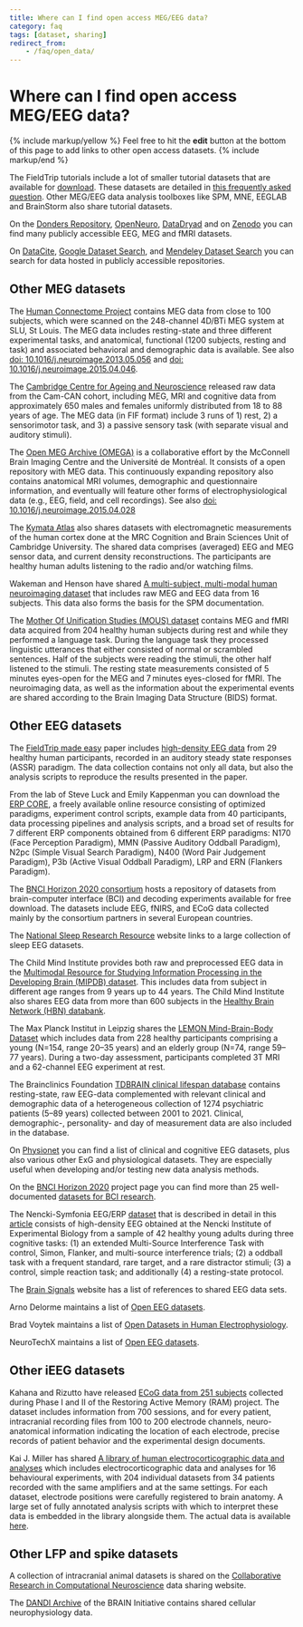 ```yaml
---
title: Where can I find open access MEG/EEG data?
category: faq
tags: [dataset, sharing]
redirect_from:
    - /faq/open_data/
---
```


# Where can I find open access MEG/EEG data?

{% include markup/yellow %}
Feel free to hit the **edit** button at the bottom of this page to add links to other open access datasets.
{% include markup/end %}

The FieldTrip tutorials include a lot of smaller tutorial datasets that are available for [download](https://download.fieldtriptoolbox.org/). These datasets are detailed in [this frequently asked question](/faq/other/datasets). Other MEG/EEG data analysis toolboxes like SPM, MNE, EEGLAB and BrainStorm also share tutorial datasets.

On the [Donders Repository](https://data.donders.ru.nl/collections/published), [OpenNeuro](https://openneuro.org), [DataDryad](https://datadryad.org/stash/) and on [Zenodo](https://zenodo.org) you can find many publicly accessible EEG, MEG and fMRI datasets.

On [DataCite](https://search.datacite.org), [Google Dataset Search](https://datasetsearch.research.google.com), and [Mendeley Dataset Search](https://data.mendeley.com/) you can search for data hosted in publicly accessible repositories.

## Other MEG datasets

The [Human Connectome Project](http://www.humanconnectome.org) contains MEG data from close to 100 subjects, which were scanned on the 248-channel 4D/BTi MEG system at SLU, St Louis. The MEG data includes resting-state and three different experimental tasks, and anatomical, functional (1200 subjects, resting and task) and associated behavioral and demographic data is available. See also [doi: 10.1016/j.neuroimage.2013.05.056](http://dx.doi.org/10.1016/j.neuroimage.2013.05.056) and [doi: 10.1016/j.neuroimage.2015.04.046](http://dx.doi.org/10.1016/j.neuroimage.2015.04.046).

The [Cambridge Centre for Ageing and Neuroscience](https://camcan-archive.mrc-cbu.cam.ac.uk/dataaccess/) released raw data from the Cam-CAN cohort, including MEG, MRI and cognitive data from approximately 650 males and females uniformly distributed from 18 to 88 years of age. The MEG data (in FIF format) include 3 runs of 1) rest, 2) a sensorimotor task, and 3) a passive sensory task (with separate visual and auditory stimuli).

The [Open MEG Archive (OMEGA)](https://omega.bic.mni.mcgill.ca) is a collaborative effort by the McConnell Brain Imaging Centre and the Université de Montréal. It consists of a open repository with MEG data. This continuously expanding repository also contains anatomical MRI volumes, demographic and questionnaire information, and eventually will feature other forms of electrophysiological data (e.g., EEG, field, and cell recordings). See also [doi: 10.1016/j.neuroimage.2015.04.028](http://dx.doi.org/10.1016/j.neuroimage.2015.04.028)

The [Kymata Atlas](https://kymata-atlas.org) also shares datasets with electromagnetic measurements of the human cortex done at the MRC Cognition and Brain Sciences Unit of Cambridge University. The shared data comprises (averaged) EEG and MEG sensor data, and current density reconstructions. The participants are healthy human adults listening to the radio and/or watching films.

Wakeman and Henson have shared [A multi-subject, multi-modal human neuroimaging dataset](http://www.nature.com/articles/sdata20151) that includes raw MEG and EEG data from 16 subjects. This data also forms the basis for the SPM documentation.

The [Mother Of Unification Studies (MOUS) dataset](https://doi.org/10.34973/37n0-yc51) contains MEG and fMRI data acquired from 204 healthy human subjects during rest and while they performed a language task. During the language task they processed linguistic utterances that either consisted of normal or scrambled sentences. Half of the subjects were reading the stimuli, the other half listened to the stimuli. The resting state measurements consisted of 5 minutes eyes-open for the MEG and 7 minutes eyes-closed for fMRI. The neuroimaging data, as well as the information about the experimental events are shared according to the Brain Imaging Data Structure (BIDS) format.

## Other EEG datasets

The [FieldTrip made easy](https://doi.org/10.3389/fnins.2018.00711) paper includes [high-density EEG data](https://doi.org/10.34973/fkgz-8d22) from 29 healthy human participants, recorded in an auditory steady state responses (ASSR) paradigm. The data collection contains not only all data, but also the analysis scripts to reproduce the results presented in the paper.

From the lab of Steve Luck and Emily Kappenman you can download the [ERP CORE](https://erpinfo.org/erp-core), a freely available online resource consisting of optimized paradigms, experiment control scripts, example data from 40 participants, data processing pipelines and analysis scripts, and a broad set of results for 7 different ERP components obtained from 6 different ERP paradigms: N170 (Face Perception Paradigm), MMN (Passive Auditory Oddball Paradigm), N2pc (Simple Visual Search Paradigm), N400 (Word Pair Judgement Paradigm), P3b (Active Visual Oddball Paradigm), LRP and ERN (Flankers Paradigm).

The [BNCI Horizon 2020 consortium](http://bnci-horizon-2020.eu/database/data-sets) hosts a repository of datasets from brain-computer interface (BCI) and decoding experiments available for free download. The datasets include EEG, fNIRS, and ECoG data collected mainly by the consortium partners in several European countries.

The [National Sleep Research Resource](https://sleepdata.org) website links to a large collection of sleep EEG datasets.

The Child Mind Institute provides both raw and preprocessed EEG data in the [Multimodal Resource for Studying Information Processing in the Developing Brain (MIPDB) dataset](http://fcon_1000.projects.nitrc.org/indi/cmi_eeg/eeg.html). This includes data from subject in different age ranges from 9 years up to 44 years. The Child Mind Institute also shares EEG data from more than 600 subjects in the [Healthy Brain Network (HBN) databank](http://fcon_1000.projects.nitrc.org/indi/cmi_healthy_brain_network/index.html).

The Max Planck Institut in Leipzig shares the [LEMON Mind-Brain-Body Dataset](http://fcon_1000.projects.nitrc.org/indi/retro/MPI_LEMON.html) which includes data from 228 healthy participants comprising a young (N=154, range 20–35 years) and an elderly group (N=74, range 59–77 years). During a two-day assessment, participants completed 3T MRI and a 62-channel EEG experiment at rest.

The Brainclinics Foundation [TDBRAIN clinical lifespan database](https://doi.org/10.1038/s41597-022-01409-z) contains resting-state, raw EEG-data complemented with relevant clinical and demographic data of a heterogeneous collection of 1274 psychiatric patients (5–89 years) collected between 2001 to 2021. Clinical, demographic-, personality- and day of measurement data are also included in the database.

On [Physionet](https://physionet.org/about/database/#neuro) you can find a list of clinical and cognitive EEG datasets, plus also various other ExG and physiological datasets. They are especially useful when developing and/or testing new data analysis methods.

On the [BNCI Horizon 2020](http://bnci-horizon-2020.eu) project page you can find more than 25 well-documented [datasets for BCI research](http://bnci-horizon-2020.eu/database/data-sets).

The Nencki-Symfonia EEG/ERP [dataset](http://doi.org/10.5524/100990) that is described in detail in this [article](https://doi.org/10.1093/gigascience/giac015) consists of high-density EEG obtained at the Nencki Institute of Experimental Biology from a sample of 42 healthy young adults during three cognitive tasks: (1) an extended Multi-Source Interference Task with control, Simon, Flanker, and multi-source interference trials; (2) a oddball task with a frequent standard, rare target, and a rare distractor stimuli; (3) a control, simple reaction task; and additionally (4) a resting-state protocol.

The [Brain Signals](http://www.brainsignals.de) website has a list of references to shared EEG data sets.

Arno Delorme maintains a list of [Open EEG datasets](https://sccn.ucsd.edu/~arno/fam2data/publicly_available_EEG_data.html).

Brad Voytek maintains a list of [Open Datasets in Human Electrophysiology](https://github.com/voytekresearch/OpenData).

NeuroTechX maintains a list of [Open EEG datasets](https://github.com/NeuroTechX/awesome-bci#brain-databases).

## Other iEEG datasets

Kahana and Rizutto have released [ECoG data from 251 subjects](http://memory.psych.upenn.edu/RAM_Public_Data) collected during Phase I and II of the Restoring Active Memory (RAM) project. The dataset includes information from 700 sessions, and for every patient, intracranial recording files from 100 to 200 electrode channels, neuro-anatomical information indicating the location of each electrode, precise records of patient behavior and the experimental design documents.

Kai J. Miller has shared [A library of human electrocorticographic data and analyses](https://doi.org/10.1038/s41562-019-0678-3) which includes electrocorticographic data and analyses for 16 behavioural experiments, with 204 individual datasets from 34 patients recorded with the same amplifiers and at the same settings. For each dataset, electrode positions were carefully registered to brain anatomy. A large set of fully annotated analysis scripts with which to interpret these data is embedded in the library alongside them. The actual data is available [here](https://searchworks.stanford.edu/view/zk881ps0522).

## Other LFP and spike datasets

A collection of intracranial animal datasets is shared on the [Collaborative Research in Computational Neuroscience](http://crcns.org/) data sharing website.

The [DANDI Archive](https://gui.dandiarchive.org/#/) of the BRAIN Initiative contains shared cellular neurophysiology data.
